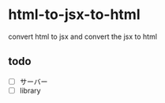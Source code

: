 # html-to-jsx-to-html

convert html to jsx and convert the jsx to html

## todo

- [ ] サーバー
- [ ] library
